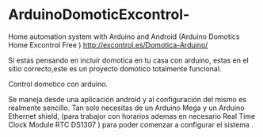 ArduinoDomoticExcontrol-
========================

Home automation system with Arduino and Android (Arduino Domotics Home Excontrol Free ) http://excontrol.es/Domotica-Arduino/



Si estas pensando en incluir domotica en tu casa con arduino, estas en el sitio correcto,este es un proyecto domotico totalmente funcional. 

Control domotico con arduino.

Se maneja desde una aplicación android y al configuración del mismo es realmente sencillo. 
Tan solo necesitas de un Arduino Mega y un Arduino Ethernet shield, (para trabajor con horarios ademas en necesario Real Time Clock Module RTC DS1307 ) para poder comenzar a configurar el sistema .
